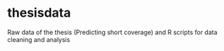 # thesisdata
Raw data of the thesis (Predicting short coverage) and R scripts for data cleaning and analysis
